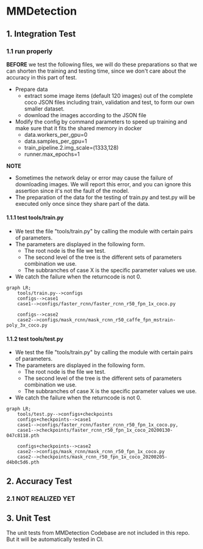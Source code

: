 # __MMDetection__

## __1. Integration Test__

### __1.1 run properly__

__BEFORE__ we test the following files, we will do these preparations so that we can shorten the training and testing time, since we don't care about the accuracy in this part of test.

- Prepare data
    + extract some image items (default 120 images) out of the complete coco JSON files including train, validation and test, to form our own smaller dataset. 
    + download the images according to the JSON file
- Modify the config by command parameters to speed up training and make sure that it fits the shared memory in docker
    + data.workers_per_gpu=0 
    + data.samples_per_gpu=1 
    + train_pipeline.2.img_scale=(1333,128)
    + runner.max_epochs=1

__NOTE__
- Sometimes the network delay or error may cause the failure of downloading images. We will report this error, and you can ignore this assertion since it's not the fault of the model. 
- The preparation of the data for the testing of train.py and test.py will be executed only once since they share part of the data.

#### __1.1.1 test tools/train.py__

- We test the file "tools/train.py" by calling the module with certain pairs of parameters.
- The parameters are displayed in the following form. 
    + The root node is the file we test.
    + The second level of the tree is the different sets of parameters combination we use.
    + The subbranches of case X is the specific parameter values we use.
- We catch the failure when the returncode is not 0.

```mermaid
graph LR;
    tools/train.py-->configs
    configs-->case1
    case1-->configs/faster_rcnn/faster_rcnn_r50_fpn_1x_coco.py
    
    configs-->case2
    case2-->configs/mask_rcnn/mask_rcnn_r50_caffe_fpn_mstrain-poly_3x_coco.py

```

#### __1.1.2 test tools/test.py__

- We test the file "tools/train.py" by calling the module with certain pairs of parameters.
- The parameters are displayed in the following form.
    + The root node is the file we test.
    + The second level of the tree is the different sets of parameters combination we use.
    + The subbranches of case X is the specific parameter values we use.
- We catch the failure when the returncode is not 0.

```mermaid
graph LR;
    tools/test.py-->configs+checkpoints
    configs+checkpoints-->case1
    case1-->configs/faster_rcnn/faster_rcnn_r50_fpn_1x_coco.py,
    case1-->checkpoints/faster_rcnn_r50_fpn_1x_coco_20200130-047c8118.pth
    
    configs+checkpoints-->case2
    case2-->configs/mask_rcnn/mask_rcnn_r50_fpn_1x_coco.py
    case2-->checkpoints/mask_rcnn_r50_fpn_1x_coco_20200205-d4b0c5d6.pth
```


## __2. Accuracy Test__

### 2.1 NOT REALIZED YET


## __3. Unit Test__

The unit tests from MMDetection Codebase are not included in this repo. But it will be automatically tested in CI.

